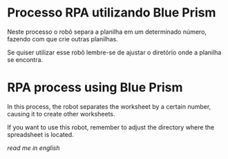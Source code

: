 # Processo RPA utilizando Blue Prism

Neste processo o robô separa a planilha em um determinado número, fazendo com que crie outras planilhas. 

Se quiser utilizar esse robô lembre-se de ajustar o diretório onde a planilha se encontra.


# RPA process using Blue Prism

In this process, the robot separates the worksheet by a certain number, causing it to create other worksheets.

If you want to use this robot, remember to adjust the directory where the spreadsheet is located.

*read me in english* 

